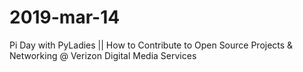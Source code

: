 # 2019-mar-14
Pi Day with PyLadies || How to Contribute to Open Source Projects &amp; Networking @ Verizon Digital Media Services
